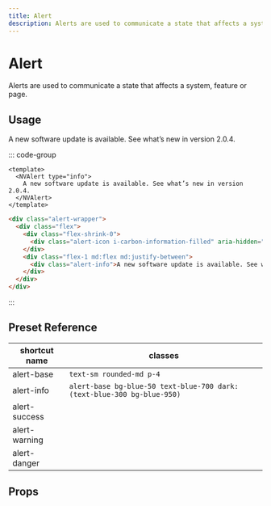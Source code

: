 ```yaml
---
title: Alert
description: Alerts are used to communicate a state that affects a system, feature or page.
---
```


# Alert

Alerts are used to communicate a state that affects a system, feature or page.

## Usage

<script setup>
import Alert from '../.vitepress/theme/components/Alert.vue'
</script>

<div class="vp-raw">
  <Alert>
    A new software update is available. See what’s new in version 2.0.4.
  </Alert>
</div>

::: code-group

```vue [Component]
<template>
  <NVAlert type="info">
    A new software update is available. See what’s new in version 2.0.4.
  </NVAlert>
</template>
```

```html [Presets]
<div class="alert-wrapper">
  <div class="flex">
    <div class="flex-shrink-0">
      <div class="alert-icon i-carbon-information-filled" aria-hidden="true" />
    </div>
    <div class="flex-1 md:flex md:justify-between">
      <div class="alert-info">A new software update is available. See what’s new in version 2.0.4.</div>
    </div>
  </div>
</div>
```

:::

## Preset Reference

| shortcut name | classes                                                                |
| ------------- | ---------------------------------------------------------------------- |
| alert-base    | `text-sm rounded-md p-4`                                               |
| alert-info    | `alert-base bg-blue-50 text-blue-700 dark:(text-blue-300 bg-blue-950)` |
| alert-success |                                                                        |
| alert-warning |                                                                        |
| alert-danger  |                                                                        |

## Props
